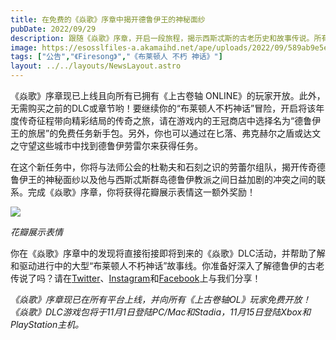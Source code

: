 ```yaml
---
title: 在免费的《焱歌》序章中揭开德鲁伊王的神秘面纱
pubDate: 2022/09/29
description: 跟随《焱歌》序章，开启一段旅程，揭示西斯忒斯的古老历史和故事传说。所有现有《上古卷轴OL》玩家现在即可免费畅玩！
image: https://esosslfiles-a.akamaihd.net/ape/uploads/2022/09/589ab9e5ea104ff148bf56c9119c3677.jpg
tags: ["公告","《Firesong》","《布莱顿人 不朽 神话》"]
layout: ../../layouts/NewsLayout.astro
---
```


《焱歌》序章现已上线且向所有已拥有《上古卷轴
ONLINE》的玩家开放。此外，无需购买之前的DLC或章节哟！要继续你的“布莱顿人不朽神话”冒险，开启将该年度传奇征程带向精彩结局的传奇之旅，请在游戏内的王冠商店中选择名为“德鲁伊王的旅居”的免费任务新手包。另外，你也可以通过在匕落、弗克赫尔之盾或达文之守望这些城市中找到德鲁伊劳雷尔来获得任务。

在这个新任务中，你将与法师公会的杜勒夫和石刻之识的劳蕾尔组队，揭开传奇德鲁伊王的神秘面纱以及他与西斯忒斯群岛德鲁伊教派之间日益加剧的冲突之间的联系。完成《焱歌》序章，你将获得花瓣展示表情这一额外奖励！

![](https://esosslfiles-a.akamaihd.net/ape/uploads/2022/09/3499ac5146ec3804bec63a803948d5ba.jpg)

_花瓣展示表情_

你在《焱歌》序章中的发现将直接衔接即将到来的《焱歌》DLC活动，并帮助了解和驱动进行中的大型“布莱顿人不朽神话”故事线。你准备好深入了解德鲁伊的古老传说了吗？请在[Twitter](https://twitter.com/TESOnline)、[Instagram](https://www.instagram.com/elderscrollsonline/)和[Facebook](https://www.facebook.com/ElderScrollsOnline)上与我们分享！

_《焱歌》序章现已在所有平台上线，并向所有《上古卷轴OL》玩家免费开放！《焱歌》DLC游戏包将于11月1日登陆PC/Mac和Stadia，11月15日登陆Xbox和PlayStation主机。_
